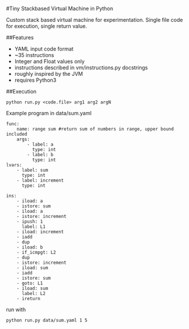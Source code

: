 #Tiny Stackbased Virtual Machine in Python

Custom stack based virtual machine for experimentation.
Single file code for execution, single return value.

##Features
* YAML input code format
* ~35 instructions
* Integer and Float values only
* instructions described in vm/instructions.py docstrings
* roughly inspired by the JVM
* requires Python3

##Execution
```
python run.py <code.file> arg1 arg2 argN
```

Example program in data/sum.yaml
```
func:
    name: range sum #return sum of numbers in range, upper bound included
    args:
        - label: a
          type: int
        - label: b
          type: int
lvars:
    - label: sum
      type: int
    - label: increment
      type: int

ins:
    - iload: a
    - istore: sum
    - iload: a
    - istore: increment
    - ipush: 1
      label: L1
    - iload: increment
    - iadd
    - dup
    - iload: b
    - if_icmpgt: L2
    - dup
    - istore: increment
    - iload: sum
    - iadd
    - istore: sum
    - goto: L1
    - iload: sum
      label: L2
    - ireturn
```
run with
```
python run.py data/sum.yaml 1 5
```
